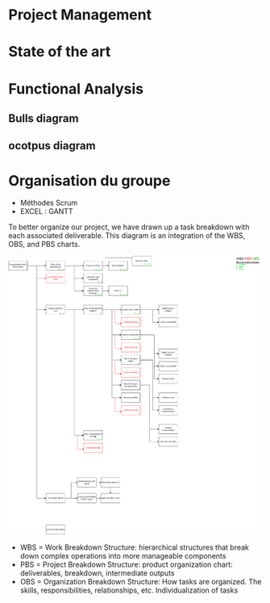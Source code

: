 # Project Management



# State of the art

# Functional Analysis
## Bulls diagram
## ocotpus diagram

# Organisation du groupe 
- Méthodes Scrum
- EXCEL : GANTT

To better organize our project, we have drawn up a task breakdown with each associated deliverable. This diagram is an integration of the WBS, OBS, and PBS charts.

<img src="https://github.com/lucacros/2324_Projet2A_PedaleGuitare/blob/Hardware-Section/img/project_structure.png" alt="WBS/OBS/PBS" width="1000" />

- WBS = Work Breakdown Structure: hierarchical structures that break down complex operations into more manageable components
- PBS = Project Breakdown Structure: product organization chart: deliverables, breakdown, intermediate outputs
- OBS = Organization Breakdown Structure: How tasks are organized. The skills, responsibilities, relationships, etc. Individualization of tasks
